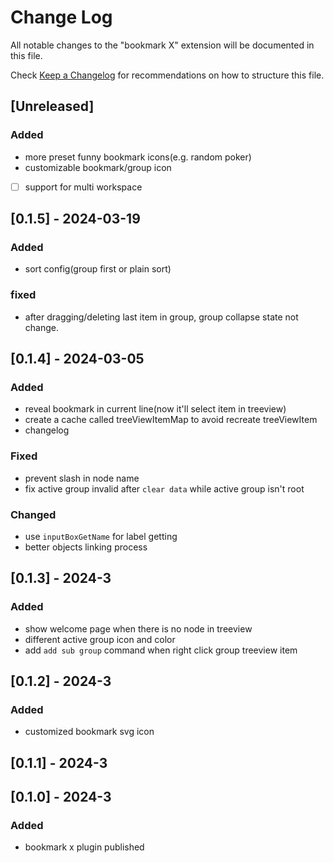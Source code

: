 # Change Log

All notable changes to the "bookmark X" extension will be documented in this file.

Check [Keep a Changelog](http://keepachangelog.com/) for recommendations on how to structure this file.

## [Unreleased]

### Added

- more preset funny bookmark icons(e.g. random poker)
- customizable bookmark/group icon
- [ ] support for multi workspace

## [0.1.5] - 2024-03-19

### Added
- sort config(group first or plain sort)

### fixed
- after dragging/deleting last item in group, group collapse state not change.

## [0.1.4] - 2024-03-05

### Added

- reveal bookmark in current line(now it'll select item in treeview)
- create a cache called treeViewItemMap to avoid recreate treeViewItem
- changelog

### Fixed

- prevent slash in node name
- fix active group invalid after `clear data` while active group isn't root

### Changed

- use `inputBoxGetName` for label getting
- better objects linking process

## [0.1.3] - 2024-3

### Added

- show welcome page when there is no node in treeview
- different active group icon and color
- add `add sub group` command when right click group treeview item

## [0.1.2] - 2024-3

### Added

- customized bookmark svg icon

## [0.1.1] - 2024-3

## [0.1.0] - 2024-3

### Added

- bookmark x plugin published